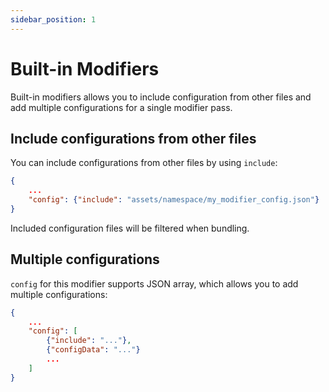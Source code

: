 ```yaml
---
sidebar_position: 1
---
```


# Built-in Modifiers
Built-in modifiers allows you to include configuration from other files and add multiple configurations for a single modifier pass.

## Include configurations from other files
You can include configurations from other files by using ``include``:

```json
{
    ...
    "config": {"include": "assets/namespace/my_modifier_config.json"}
}
```

Included configuration files will be filtered when bundling.

## Multiple configurations
``config`` for this modifier supports JSON array, which allows you to add multiple configurations:

```json
{
    ...
    "config": [
        {"include": "..."},
        {"configData": "..."}
        ...
    ]
}
```
